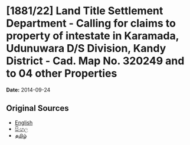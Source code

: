 # [1881/22] Land Title Settlement Department - Calling for claims to property of intestate in Karamada, Udunuwara D/S Division, Kandy District - Cad. Map No. 320249 and to 04 other Properties

**Date:** 2014-09-24

## Original Sources

- [English](https://documents.gov.lk/view/extra-gazettes/2014/9/1881-22_E.pdf)
- [සිංහල](https://documents.gov.lk/view/extra-gazettes/2014/9/1881-22_S.pdf)
- [தமிழ்](https://documents.gov.lk/view/extra-gazettes/2014/9/1881-22_T.pdf)
